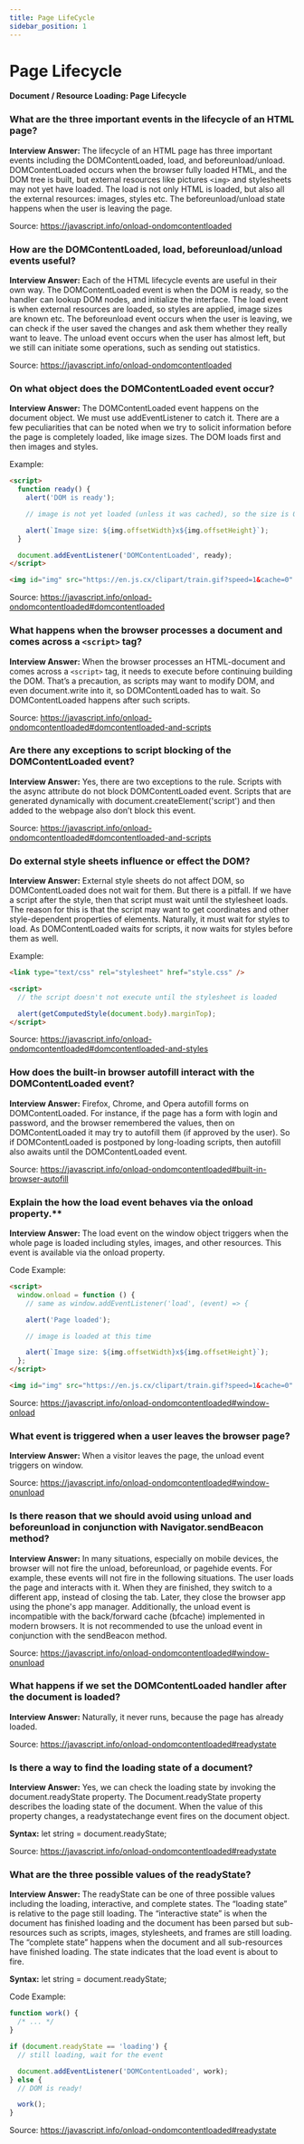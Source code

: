 ```yaml
---
title: Page LifeCycle
sidebar_position: 1
---
```


# Page Lifecycle

**Document / Resource Loading: Page Lifecycle**

<head>
  <title>Page Lifecycle - JavaScript Interview Questions & Answers</title>
  <meta charSet="utf-8" />
</head>

### What are the three important events in the lifecycle of an HTML page?

**Interview Answer:** The lifecycle of an HTML page has three important events including the DOMContentLoaded, load, and beforeunload/unload. DOMContentLoaded occurs when the browser fully loaded HTML, and the DOM tree is built, but external resources like pictures `<img>` and stylesheets may not yet have loaded. The load is not only HTML is loaded, but also all the external resources: images, styles etc. The beforeunload/unload state happens when the user is leaving the page.

Source: <https://javascript.info/onload-ondomcontentloaded>

### How are the DOMContentLoaded, load, beforeunload/unload events useful?

**Interview Answer:** Each of the HTML lifecycle events are useful in their own way. The DOMContentLoaded event is when the DOM is ready, so the handler can lookup DOM nodes, and initialize the interface. The load event is when external resources are loaded, so styles are applied, image sizes are known etc. The beforeunload event occurs when the user is leaving, we can check if the user saved the changes and ask them whether they really want to leave. The unload event occurs when the user has almost left, but we still can initiate some operations, such as sending out statistics.

Source: <https://javascript.info/onload-ondomcontentloaded>

### On what object does the DOMContentLoaded event occur?

**Interview Answer:** The DOMContentLoaded event happens on the document object. We must use addEventListener to catch it. There are a few peculiarities that can be noted when we try to solicit information before the page is completely loaded, like image sizes. The DOM loads first and then images and styles.

Example:

```html
<script>
  function ready() {
    alert('DOM is ready');

    // image is not yet loaded (unless it was cached), so the size is 0x0

    alert(`Image size: ${img.offsetWidth}x${img.offsetHeight}`);
  }

  document.addEventListener('DOMContentLoaded', ready);
</script>

<img id="img" src="https://en.js.cx/clipart/train.gif?speed=1&cache=0" />
```

Source: <https://javascript.info/onload-ondomcontentloaded#domcontentloaded>

### What happens when the browser processes a document and comes across a `<script>` tag?

**Interview Answer:** When the browser processes an HTML-document and comes across a `<script>` tag, it needs to execute before continuing building the DOM. That’s a precaution, as scripts may want to modify DOM, and even document.write into it, so DOMContentLoaded has to wait. So DOMContentLoaded happens after such scripts.

Source: <https://javascript.info/onload-ondomcontentloaded#domcontentloaded-and-scripts>

### Are there any exceptions to script blocking of the DOMContentLoaded event?

**Interview Answer:** Yes, there are two exceptions to the rule. Scripts with the async attribute do not block DOMContentLoaded event. Scripts that are generated dynamically with document.createElement('script') and then added to the webpage also don’t block this event.

Source: <https://javascript.info/onload-ondomcontentloaded#domcontentloaded-and-scripts>

### Do external style sheets influence or effect the DOM?

**Interview Answer:** External style sheets do not affect DOM, so DOMContentLoaded does not wait for them. But there is a pitfall. If we have a script after the style, then that script must wait until the stylesheet loads. The reason for this is that the script may want to get coordinates and other style-dependent properties of elements. Naturally, it must wait for styles to load. As DOMContentLoaded waits for scripts, it now waits for styles before them as well.

Example:

```html
<link type="text/css" rel="stylesheet" href="style.css" />

<script>
  // the script doesn't not execute until the stylesheet is loaded

  alert(getComputedStyle(document.body).marginTop);
</script>
```

Source: <https://javascript.info/onload-ondomcontentloaded#domcontentloaded-and-styles>

### How does the built-in browser autofill interact with the DOMContentLoaded event?

**Interview Answer:** Firefox, Chrome, and Opera autofill forms on DOMContentLoaded. For instance, if the page has a form with login and password, and the browser remembered the values, then on DOMContentLoaded it may try to autofill them (if approved by the user). So if DOMContentLoaded is postponed by long-loading scripts, then autofill also awaits until the DOMContentLoaded event.

Source: <https://javascript.info/onload-ondomcontentloaded#built-in-browser-autofill>

### Explain the how the load event behaves via the onload property.\*\*

**Interview Answer:** The load event on the window object triggers when the whole page is loaded including styles, images, and other resources. This event is available via the onload property.

Code Example:

```html
<script>
  window.onload = function () {
    // same as window.addEventListener('load', (event) => {

    alert('Page loaded');

    // image is loaded at this time

    alert(`Image size: ${img.offsetWidth}x${img.offsetHeight}`);
  };
</script>

<img id="img" src="https://en.js.cx/clipart/train.gif?speed=1&cache=0" />
```

Source: <https://javascript.info/onload-ondomcontentloaded#window-onload>

### What event is triggered when a user leaves the browser page?

**Interview Answer:** When a visitor leaves the page, the unload event triggers on window.

Source: <https://javascript.info/onload-ondomcontentloaded#window-onunload>

### Is there reason that we should avoid using unload and beforeunload in conjunction with Navigator.sendBeacon method?

**Interview Answer:** In many situations, especially on mobile devices, the browser will not fire the unload, beforeunload, or pagehide events. For example, these events will not fire in the following situations. The user loads the page and interacts with it. When they are finished, they switch to a different app, instead of closing the tab. Later, they close the browser app using the phone's app manager. Additionally, the unload event is incompatible with the back/forward cache (bfcache) implemented in modern browsers. It is not recommended to use the unload event in conjunction with the sendBeacon method.

Source: <https://javascript.info/onload-ondomcontentloaded#window-onunload>

### What happens if we set the DOMContentLoaded handler after the document is loaded?

**Interview Answer:** Naturally, it never runs, because the page has already loaded.

Source: <https://javascript.info/onload-ondomcontentloaded#readystate>

### Is there a way to find the loading state of a document?

**Interview Answer:** Yes, we can check the loading state by invoking the document.readyState property. The Document.readyState property describes the loading state of the document. When the value of this property changes, a readystatechange event fires on the document object.

**Syntax:** let string = document.readyState;

Source: <https://javascript.info/onload-ondomcontentloaded#readystate>

### What are the three possible values of the readyState?

**Interview Answer:** The readyState can be one of three possible values including the loading, interactive, and complete states. The “loading state” is relative to the page still loading. The “interactive state” is when the document has finished loading and the document has been parsed but sub-resources such as scripts, images, stylesheets, and frames are still loading. The “complete state” happens when the document and all sub-resources have finished loading. The state indicates that the load event is about to fire.

**Syntax:** let string = document.readyState;

Code Example:

```js
function work() {
  /* ... */
}

if (document.readyState == 'loading') {
  // still loading, wait for the event

  document.addEventListener('DOMContentLoaded', work);
} else {
  // DOM is ready!

  work();
}
```

Source: <https://javascript.info/onload-ondomcontentloaded#readystate>
